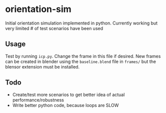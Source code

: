 # orientation-sim

Initial orientation simulation implemented in python. Currently working but very limited # of test scenarios have been used

## Usage
Test by running `icp.py`. Change the frame in this file if desired. New frames can be created in blender using the `baseline.blend`
file in `frames/` but the blensor extension must be installed.

## Todo
- Create/test more scenarios to get better idea of actual performance/robustness
- Write better python code, because loops are SLOW
